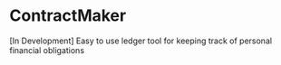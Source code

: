 # ContractMaker
[In Development] Easy to use ledger tool for keeping track of personal financial obligations
